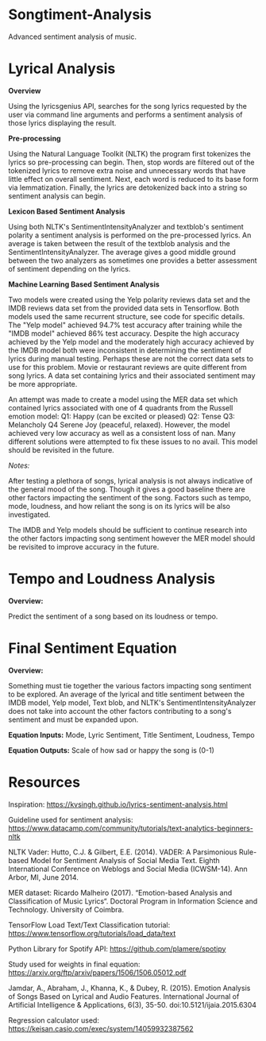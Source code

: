 # Songtiment-Analysis
Advanced sentiment analysis of music.

# Lyrical Analysis

**Overview**

Using the lyricsgenius API, searches for the song 
lyrics requested by the user via command line
arguments and performs a sentiment analysis of
those lyrics displaying the result.

**Pre-processing**

Using the Natural Language Toolkit (NLTK) the 
program first tokenizes the lyrics so pre-processing
can begin. Then, stop words are filtered out of the
tokenized lyrics to remove extra noise and unnecessary
words that have little effect on overall sentiment.
Next, each word is reduced to its base form via
lemmatization. Finally, the lyrics are detokenized
back into a string so sentiment analysis can begin.

**Lexicon Based Sentiment Analysis**

Using both NLTK's SentimentIntensityAnalyzer
and textblob's sentiment polarity a sentiment
analysis is performed on the pre-processed lyrics.
An average is taken between the result of the textblob
analysis and the SentimentIntensityAnalyzer. The
average gives a good middle ground between the two
analyzers as sometimes one provides a better assessment
of sentiment depending on the lyrics.

**Machine Learning Based Sentiment Analysis**

Two models were created using the Yelp polarity reviews data set 
and the IMDB reviews data set from the provided data sets in Tensorflow.
Both models used the same recurrent structure, see code for specific details.
The "Yelp model" achieved 94.7% test accuracy after training while the
"IMDB model" achieved 86% test accuracy. Despite the high accuracy achieved
by the Yelp model and the moderately high accuracy achieved by the IMDB model
both were inconsistent in determining the sentiment of lyrics during manual
testing. Perhaps these are not the correct data sets to use for this problem.
Movie or restaurant reviews are quite different from song lyrics.
A data set containing lyrics and their associated sentiment may be more appropriate.

An attempt was made to create a model using the MER data set which contained lyrics 
associated with one of 4 quadrants
from the Russell emotion model:
Q1: Happy (can be excited or pleased)
Q2: Tense
Q3: Melancholy
Q4 Serene Joy (peaceful, relaxed). However, the model achieved very low
accuracy as well as a consistent loss of nan. Many different solutions were attempted
to fix these issues to no avail. This model should be revisited in the future.

_Notes:_

After testing a plethora of songs, lyrical analysis 
is not always indicative of the general mood of the
song. Though it gives a good baseline there are 
other factors impacting the sentiment of the song.
Factors such as tempo, mode, loudness, and how 
reliant the song is on its lyrics will be also investigated.

The IMDB and Yelp models should be sufficient to continue research
into the other factors impacting song sentiment however the MER model
should be revisited to improve accuracy in the future.

# Tempo and Loudness Analysis 

**Overview:**

Predict the sentiment of a song based on its loudness or tempo.

# Final Sentiment Equation

**Overview:**

Something must tie together the various factors impacting song sentiment to be explored.
An average of the lyrical and title sentiment between the IMDB model,
Yelp model, Text blob, and NLTK's SentimentIntensityAnalyzer does not 
take into account the other factors contributing to a song's sentiment 
and must be expanded upon.

**Equation Inputs:** Mode, Lyric Sentiment, Title Sentiment, Loudness, Tempo

**Equation Outputs:** Scale of how sad or happy the song is (0-1)



# Resources
Inspiration: https://kvsingh.github.io/lyrics-sentiment-analysis.html

Guideline used for sentiment analysis: https://www.datacamp.com/community/tutorials/text-analytics-beginners-nltk

NLTK Vader: Hutto, C.J. & Gilbert, E.E. (2014). VADER: A Parsimonious 
Rule-based Model for Sentiment Analysis of Social Media Text. 
Eighth International Conference on Weblogs and Social Media (ICWSM-14). 
Ann Arbor, MI, June 2014.

MER dataset: Ricardo Malheiro (2017). 
“Emotion-based Analysis and Classification of Music Lyrics“. Doctoral 
Program in Information Science and Technology. University of Coimbra.

TensorFlow Load Text/Text Classification tutorial:
https://www.tensorflow.org/tutorials/load_data/text

Python Library for Spotify API: https://github.com/plamere/spotipy

Study used for weights in final equation: https://arxiv.org/ftp/arxiv/papers/1506/1506.05012.pdf

Jamdar, A., Abraham, J., Khanna, K., &amp; Dubey, R. (2015). Emotion Analysis of Songs Based on Lyrical 
and Audio Features. International Journal of Artificial Intelligence &amp; Applications, 6(3), 35-50. 
doi:10.5121/ijaia.2015.6304

Regression calculator used: https://keisan.casio.com/exec/system/14059932387562
